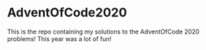 # AdventOfCode2020

This is the repo containing my solutions to the AdventOfCode 2020 problems! This year was a lot of fun! 
